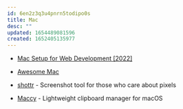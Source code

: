 ```yaml
---
id: 6en2z3q3u4pnrn5todipo0s
title: Mac
desc: ""
updated: 1654489081596
created: 1652405135977
---
```


- [Mac Setup for Web Development [2022]](https://www.robinwieruch.de/mac-setup-web-development/)
- [Awesome Mac](https://github.com/jaywcjlove/awesome-mac)

- [shottr](https://shottr.cc/) - Screenshot tool for those who care about pixels
- [Maccy](https://github.com/p0deje/Maccy) - Lightweight clipboard manager for macOS

